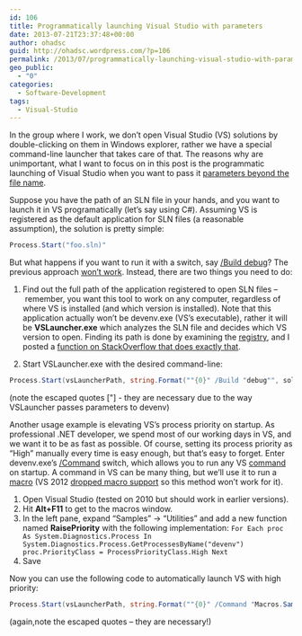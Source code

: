 ```yaml
---
id: 106
title: Programmatically launching Visual Studio with parameters
date: 2013-07-21T23:37:48+00:00
author: ohadsc
guid: http://ohadsc.wordpress.com/?p=106
permalink: /2013/07/programmatically-launching-visual-studio-with-parameters/
geo_public:
  - "0"
categories:
  - Software-Development
tags:
  - Visual-Studio
---
```

In the group where I work, we don&#8217;t open Visual Studio (VS) solutions by double-clicking on them in Windows explorer, rather we have a special command-line launcher that takes care of that. The reasons why are unimportant, what I want to focus on in this post is the programmatic launching of Visual Studio when you want to pass it [parameters beyond the file name](http://msdn.microsoft.com/en-us/library/xee0c8y7%28v=vs.100%29.aspx).

Suppose you have the path of an SLN file in your hands, and you want to launch it in VS programatically (let&#8217;s say using C#). Assuming VS is registered as the default application for SLN files (a reasonable assumption), the solution is pretty simple: 

```cs
Process.Start("foo.sln)"
```

But what happens if you want to run it with a switch, say [/Build debug](http://msdn.microsoft.com/en-us/library/b20w810z%28v=vs.100%29.aspx)? The previous approach [won&#8217;t work](http://stackoverflow.com/questions/5017221/c-sharp-open-file-with-associated-application-passing-arguments). Instead, there are two things you need to do:

1. Find out the full path of the application registered to open SLN files &#8211; remember, you want this tool to work on any computer, regardless of where VS is installed (and which version is installed). Note that this application actually won&#8217;t be devenv.exe (VS&#8217;s executable), rather it will be **VSLauncher.exe** which analyzes the SLN file and decides which VS version to open. Finding its path is done by examining the [registry](http://msdn.microsoft.com/en-us/library/cc144148.aspx), and I posted a [function on StackOverflow that does exactly that](http://stackoverflow.com/a/17773554/67824).

2. Start VSLauncher.exe with the desired command-line:

```cs
Process.Start(vsLauncherPath, string.Format(""{0}" /Build "debug"", solutionPath));
```

(note the escaped quotes ["] - they are necessary due to the way VSLauncher passes parameters to devenv)

Another usage example is elevating VS&#8217;s process priority on startup. As professional .NET developer, we spend most of our working days in VS, and we want it to be as fast as possible. Of course, setting its process priority as &#8220;High&#8221; manually every time is easy enough, but that&#8217;s easy to forget. Enter devenv.exe&#8217;s [/Command](http://msdn.microsoft.com/en-us/library/19sf6kk3.aspx "/Command") switch, which allows you to run any VS [command](http://msdn.microsoft.com/en-us/library/kcc7tke7%28v=vs.100%29.aspx "command") on startup. A command in VS can be many thing, but we&#8217;ll use it to run a [macro](http://msdn.microsoft.com/en-us/library/b4c73967%28v=vs.100%29.aspx "macro") (VS 2012 [dropped macro support](http://social.msdn.microsoft.com/Forums/en-US/vsx/thread/d8410838-085b-4647-8c42-e31b669c9f11) so this method won&#8217;t work for it).

  1. Open Visual Studio (tested on 2010 but should work in earlier versions).
  2. Hit **Alt+F11** to get to the macros window.
  3. In the left pane, expand &#8220;Samples&#8221; -> &#8220;Utilities&#8221; and add a new function named **RaisePriority** with the following implementation: `For Each proc As System.Diagnostics.Process In System.Diagnostics.Process.GetProcessesByName("devenv") proc.PriorityClass = ProcessPriorityClass.High Next`
  4. Save

Now you can use the following code to automatically launch VS with high priority:

```cs
Process.Start(vsLauncherPath, string.Format(""{0}" /Command "Macros.Samples.Utilities.RaisePriority"", solutionFile))
```

(again,note the escaped quotes &#8211; they are necessary!)